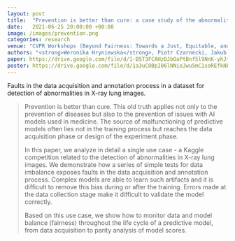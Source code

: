 ```yaml
---
layout: post
title:  "Prevention is better than cure: a case study of the abnormalities detection in the chest"
date:   2021-06-25 20:00:00 +00:00
image: /images/prevention.png
categories: research
venue: "CVPR Workshops (Beyond Fairness: Towards a Just, Equitable, and Accountable Computer Vision)"
authors: "<strong>Weronika Hryniewska</strong>, Piotr Czarnecki, Jakub Wiśniewski, Przemysław Bombiński, Przemysław Biecek"
paper: https://drive.google.com/file/d/1-B5T3FCAHzDJbOaPtBnf5l9NnK-yhJtZ/view
poster: https://drive.google.com/file/d/1a3uCOBpI06lNNieJwu5mC1soREfkNFA-/view
---
```


Faults in the data acquisition and annotation process in a dataset for detection of abnormalities in X-ray lung images.

<blockquote>
  <p>
Prevention is better than cure. This old truth applies not only to the prevention of diseases but also to the prevention of issues with AI models used in medicine. The source of malfunctioning of predictive models often lies not in the training process but reaches the data acquisition phase or design of the experiment phase.

In this paper, we analyze in detail a single use case - a Kaggle competition related to the detection of abnormalities in X-ray lung images. We demonstrate how a series of simple tests for data imbalance exposes faults in the data acquisition and annotation process. Complex models are able to learn such artifacts and it is difficult to remove this bias during or after the training. Errors made at the data collection stage make it difficult to validate the model correctly.

Based on this use case, we show how to monitor data and model balance (fairness) throughout the life cycle of a predictive model, from data acquisition to parity analysis of model scores.
  </p>
</blockquote>
